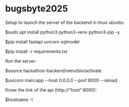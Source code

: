 # bugsbyte2025

Setup to launch the server of the backend in linux ubunto:

$sudo apt install python3 python3-venv python3-pip -y

$pip install fastapi uvicorn sqlmodel

$pip install -r requirements.txt


Run the server:

$source hackathon-backend/venv/bin/activate

$uvicorn main:app --host 0.0.0.0 --port 8000 --reload

Know the link of the api (http://"host":8000):

$hostname -I
